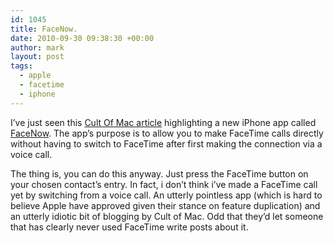 ```yaml
---
id: 1045
title: FaceNow.
date: 2010-09-30 09:38:30 +00:00
author: mark
layout: post
tags:
  - apple
  - facetime
  - iphone
---
```

I&#8217;ve just seen this [Cult Of Mac article](http://www.cultofmac.com/facenow-allows-you-to-place-facetime-calls-on-your-iphone-4-without-a-voice-call/61070) highlighting a new iPhone app called [FaceNow](http://itunes.apple.com/us/app/facenow-go-straight-into-facetime/id379980390?mt=8). The app&#8217;s purpose is to allow you to make FaceTime calls directly without having to switch to FaceTime after first making the connection via a voice call.

The thing is, you can do this anyway. Just press the FaceTime button on your chosen contact&#8217;s entry. In fact, i don&#8217;t think i&#8217;ve made a FaceTime call yet by switching from a voice call. An utterly pointless app (which is hard to believe Apple have approved given their stance on feature duplication) and an utterly idiotic bit of blogging by Cult of Mac. Odd that they&#8217;d let someone that has clearly never used FaceTime write posts about it.